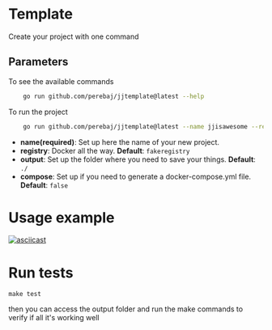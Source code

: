 # Template

Create your project with one command

## Parameters

To see the available commands

```bash
    go run github.com/perebaj/jjtemplate@latest --help
```

To run the project

```bash
    go run github.com/perebaj/jjtemplate@latest --name jjisawesome --registry perebaj
```

* **name(required)**: Set up here the name of your new project.
* **registry**: Docker all the way. **Default**: `fakeregistry`
* **output**: Set up the folder where you need to save your things. **Default**: `./`
* **compose**: Set up if you need to generate a docker-compose.yml file. **Default**: `false`


# Usage example

[![asciicast](https://asciinema.org/a/tPNMTcoPLqsAyf3VWjUjsbyty.svg)](https://asciinema.org/a/tPNMTcoPLqsAyf3VWjUjsbyty)

# Run tests

`make test`

then you can access the output folder and run the make commands to verify if all it's working well
